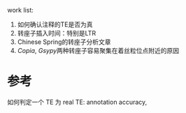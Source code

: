 work list:
1. 如何确认注释的TE是否为真
2. 转座子插入时间：特别是LTR
3. Chinese Spring的转座子分析文章
4. *Copia*, *Gsypy*两种转座子容易聚集在着丝粒位点附近的原因

# 参考

如何判定一个 TE 为 real TE: annotation accuracy, 